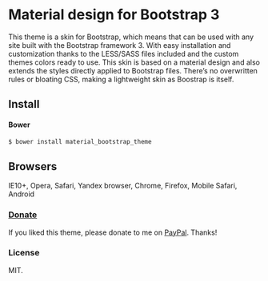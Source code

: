 # Material design for Bootstrap 3
This theme is a skin for Bootstrap, which means that can be used with any site built with the Bootstrap framework 3. With easy installation and customization thanks to the LESS/SASS files included and the custom themes colors ready to use. 
This skin is based on a material design and also extends the styles directly applied to Bootstrap files. There’s no overwritten rules or bloating CSS, making a lightweight skin as Boostrap is itself. 

## Install

#### Bower
```sh
$ bower install material_bootstrap_theme 
```

## Browsers
IE10+, Opera, Safari, Yandex browser, Chrome, Firefox, Mobile Safari, Android

### [Donate](https://www.paypal.me/melnik909)
If you liked this theme, please donate to me on [PayPal](https://www.paypal.me/melnik909). Thanks!

### License
MIT.
